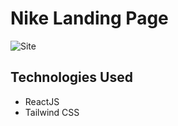 # Nike Landing Page

![Site](https://github.com/adrianhajdin/nike_landing_page/assets/151519281/36013f49-ba13-47ad-a6c4-f9d58bfae7fc)

## Technologies Used
* ReactJS
* Tailwind CSS
